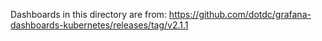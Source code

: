 Dashboards in this directory are from:
https://github.com/dotdc/grafana-dashboards-kubernetes/releases/tag/v2.1.1
